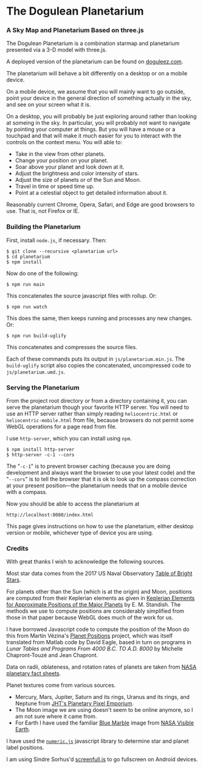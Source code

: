 The Dogulean Planetarium
========================

### A Sky Map and Planetarium Based on three.js ###

The Dogulean Planetarium is a combination starmap and planetarium
presented via a 3-D model with three.js.

A deployed version of the planetarium can be found on
<a href="https://www.doguleez.com/3d/planetarium/index.html" target="_blank">
doguleez.com</a>.

The planetarium will behave a bit differently on a desktop or on a
mobile device.

On a mobile device, we assume that you will mainly want to go outside,
point your device in the general direction of something actually in
the sky, and see on your screen what it is.

On a desktop, you will probably be just exploring around rather than
looking at someing in the sky.  In particular, you will probably not
want to navigate by pointing your computer at things.  But you will
have a mouse or a touchpad and that will make it much easier for you
to interact with the controls on the context menu.  You will able to:

*  Take in the view from other planets.
*  Change your position on your planet.
*  Soar above your planet and look down at it.
*  Adjust the brightness and color intensity of stars.
*  Adjust the size of planets or of the Sun and Moon.
*  Travel in time or speed time up.
*  Point at a celestial object to get detailed information about it.

Reasonably current Chrome, Opera, Safari, and Edge are good browsers to use.
That is, not Firefox or IE.


### Building the Planetarium ###

First, install `node.js`, if necessary.  Then:

    $ git clone --recursive <planetarium url>
    $ cd planetarium
    $ npm install

Now do one of the following:

    $ npm run main

This concatenates the source javascript files with rollup.  Or:

    $ npm run watch

This does the same, then keeps running and processes any new changes.  Or:

	$ npm run build-uglify

This concatenates and compresses the source files.

Each of these commands puts its output in `js/planetarium.min.js`.
The `build-uglify` script also copies the concatenated,
uncompressed code to `js/planetarium.umd.js`.


### Serving the Planetarium ###

From the project root directory or from a directory
containing it, you can serve the planetarium though your favorite HTTP
server.  You will need to use an HTTP server rather than simply
reading `heliocentric.html` or `heliocentric-mobile.html` from file,
because browsers do not permit some WebGL operations for a page read
from file.

I use `http-server`, which you can install using `npm`.

    $ npm install http-server
    $ http-server -c-1 --cors

The "`-c-1`" is to prevent browser caching (because you are doing
development and always want the browser to use your latest code) and
the "`--cors`" is to tell the browser that it is ok to look up the
compass correction at your present position&mdash;the planetarium
needs that on a mobile device with a compass.

Now you should be able to access the planetarium at

    http://localhost:8080/index.html

This page gives instructions on how to use the planetarium, either
desktop version or mobile, whichever type of device you are using.

### Credits ###

With great thanks I wish to acknowledge the following sources.

Most star data comes from the 2017 US Naval Observatory
<a href="http://asa.usno.navy.mil/SecH/BrightStars.html" target="_blank">Table of Bright Stars</a>.

For planets other than the Sun (which is at the origin) and Moon,
positions are computed from their Keplerian elements as given in
<a href="https://ssd.jpl.nasa.gov/txt/aprx_pos_planets.pdf" target="_blank">
Keplerian Elements for Approximate Positions of the Major Planets</a>
by E. M. Standish.  The methods we use to compute
positions are considerably simplified from those in that paper because
WebGL does much of the work for us.

I have borrowed Javascript code to compute the position of the Moon do this from
Martin V&eacute;zina's <a href="https://github.com/mgvez/planet-positions" target="_blank">Planet
Positions</a> project, which was itself translated from Matlab
code by David Eagle, based in turn on programs in *Lunar Tables
and Programs From 4000 B.C. TO A.D. 8000* by Michelle
Chapront-Touz&eacute; and Jean Chapront.

Data on radii, oblateness, and rotation rates of planets are taken
from <a href="https://nssdc.gsfc.nasa.gov/planetary/factsheet/" target="_blank">NASA
planetary fact sheets</a>.

Planet textures come from various sources.
- Mercury, Mars, Jupiter, Saturn and its rings, Uranus and its
  rings, and Neptune from
  <a href="http://planetpixelemporium.com" target="_blank">JHT's Planetary Pixel Emporium</a>.
- The Moon image we are using doesn't seem to be online
  anymore, so I am not sure where it came from. 
- For Earth I have used the familiar
  <a href="https://visibleearth.nasa.gov/view.php?id=57735" target="_blank">Blue Marble</a> image from
  <a href="https://visibleearth.nasa.gov" target="_blank">NASA Visible Earth</a>.


I have used the <a href="http://www.numericjs.com" target="_blank"><code>numeric.js</code></a> javascript library to determine star
and planet label positions.

I am using Sindre Sorhus'd <a href="https://sindresorhus.com/screenfull.js" target="_blank">screenfull.js</a> to go fullscreen on Android devices.
